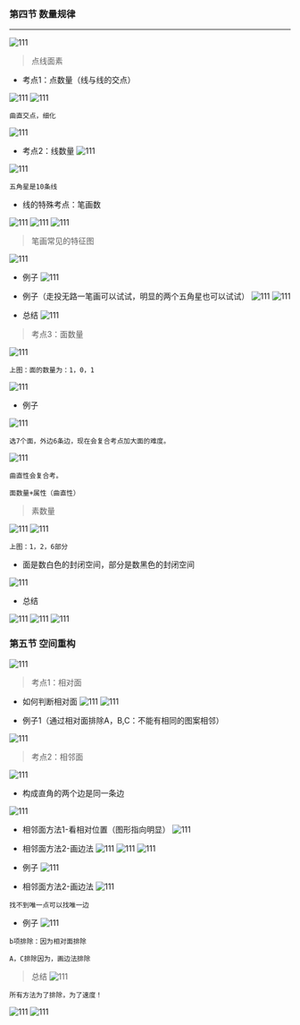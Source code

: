 ###  第四节 数量规律
----

![111](../images2/35.png)

> 点线面素

- 考点1：点数量（线与线的交点）

![111](../images2/36.png)
![111](../images2/37.png)

```
曲直交点，细化
```
![111](../images2/38.png)

- 考点2：线数量
![111](../images2/39.png)


![111](../images2/40.png)

```
五角星是10条线
```
- 线的特殊考点：笔画数

![111](../images2/41.png)
![111](../images2/42.png)
![111](../images2/43.png)

> 笔画常见的特征图

![111](../images2/44.png)
- 例子
![111](../images2/45.png)
- 例子（走投无路一笔画可以试试，明显的两个五角星也可以试试）
![111](../images2/46.png)
![111](../images2/47.png)

- 总结
![111](../images2/48.png)

> 考点3：面数量

![111](../images2/49.png)

```
上图：面的数量为：1，0，1
```

![111](../images2/50.png)

- 例子


![111](../images2/51.png)

```
选7个面，外边6条边，现在会复合考点加大面的难度。
```

![111](../images2/52.png)
```
曲直性会复合考。

面数量+属性（曲直性）

```

> 素数量

![111](../images2/53.png)
![111](../images2/54.png)

```
上图：1，2，6部分
```

- 面是数白色的封闭空间，部分是数黑色的封闭空间

![111](../images2/55.png)
- 总结

![111](../images2/56.png)
![111](../images2/57.png)
![111](../images2/58.png)

### 第五节 空间重构

![111](../images2/59.png)

> 考点1：相对面

- 如何判断相对面
![111](../images2/60.png)
![111](../images2/61.png)

- 例子1（通过相对面排除A，B,C：不能有相同的图案相邻）

![111](../images2/62.png)

> 考点2：相邻面

![111](../images2/64.png)
- 构成直角的两个边是同一条边

![111](../images2/63.png)

- 相邻面方法1-看相对位置（图形指向明显）
![111](../images2/65.png)

- 相邻面方法2-画边法
![111](../images2/66.png)
![111](../images2/67.png)
![111](../images2/68.png)

- 例子
![111](../images2/69.png)

- 相邻面方法2-画边法
![111](../images2/70.png)

```
找不到唯一点可以找唯一边
```
- 例子
![111](../images2/71.png)

```
b项排除：因为相对面排除

A，C排除因为，画边法排除
```
> 总结
![111](../images2/80.png)

```
所有方法为了排除，为了速度！

```
![111](../images2/72.png)
![111](../images2/73.png)